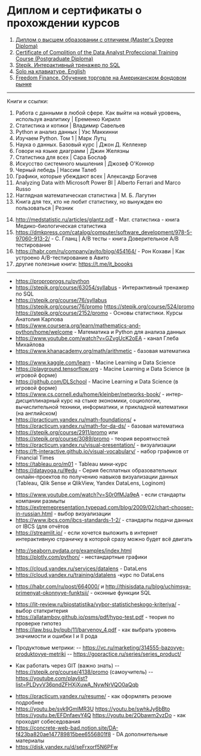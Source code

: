 # Диплом и сертификаты о прохождении курсов
1. [Диплом о высшем образовании с отличием (Master's Degree Diploma)](https://github.com/Yourius/Certificates/blob/main/diploma_RU.jpg)
2. [Certificate of Complition of the Data Analyst Profeccional Training Course (Postgraduate Diploma)](https://github.com/Yourius/Certificates/blob/main/certificate_yandex_practicum_internship.pdf)
3. [Stepik. Интерактивный тренажер по SQL](https://github.com/Yourius/Certificates/blob/main/stepik_certificate_sql.pdf)
4. [Solo на клавиатуре. English](https://github.com/Yourius/Certificates/blob/main/Solo_typing_EN.pdf)
5. [Freedom Finance. Обучение торговле на Американском фондовом рынке]()


___

Книги и ссылки:

01. Работа с данными в любой сфере. Как выйти на новый уровень, используя аналитику | Еременко Кирилл
02. Статистика и котики | Владимир Савельев
03. Python и анализ данных |  Уэс Маккинни
03. Изучаем Python. Том 1 | Марк Лутц
04. Наука о данных. Базовый курс | Джон Д. Келлехер 
05. Говори на языке диаграмм | Джин Желязны
06. Статистика для всех | Сара Бослаф
07. Искусство системного мышления | Джозеф О'Коннор
08. Черный лебедь | Нассим Талеб
09. Графики, которые убеждают всех | Александр Богачев
10. Analyzing Data with Microsoft Power BI | Alberto Ferrari and Marco Russo
11. Наглядная математическая статистика | М. Б. Лагутин
12. Книга для тех, кто не любит статистику, но вынужден ею пользоваться | Резник
>
14. http://medstatistic.ru/articles/glantz.pdf - Мат. статистика - книга Медико-биологическая статистика
15. https://dmkpress.com/catalog/computer/software_development/978-5-97060-913-2/ - С. Гланц | A/B тесты - книга Доверительное A/B тестирование
16. https://habr.com/ru/company/avito/blog/454164/ - Рон Кохави | Как устроено A/B-тестирование в Авито
17. другие полезные книги: https://t.me/it_boooks

___

- https://proproprogs.ru/python
- https://stepik.org/course/63054/syllabus - Интерактивный тренажер по SQL
- https://stepik.org/course/76/syllabus https://stepik.org/course/76/promo https://stepik.org/course/524/promo https://stepik.org/course/2152/promo - Основы статистики. Курсы Анатолия Карпова
- https://www.coursera.org/learn/mathematics-and-python/home/welcome - Математика и Python для анализа данных
- https://www.youtube.com/watch?v=GZvgUcK2oEA - канал Глеба Михайлова   
- https://www.khanacademy.org/math/arithmetic - базовая математика  
>
- https://www.kaggle.com/learn - Macine Learning и Data Science
- https://playground.tensorflow.org - Macine Learning и Data Sciеnce (в игровой форме)
- https://github.com/DLSchool - Macine Learning и Data Science (в игровой форме)
- https://www.cs.cornell.edu/home/kleinber/networks-book/ - интер-дисциплинарный курс на стыке экономики, социологии, вычислительной техники, информатики, и прикладной математики (на английском)
- https://practicum.yandex.ru/math-foundations/ + https://practicum.yandex.ru/math-for-da-ds/ - базовая математика
- https://stepik.org/course/2911/promo или https://stepik.org/course/3089/promo - теория вероятностей
- https://practicum.yandex.ru/visual-presentation/  - визуализации
- https://ft-interactive.github.io/visual-vocabulary/ - набор графиков от Financial Times
- https://tableau.pro/m01  - Tableau мини-курс
- https://datayoga.ru/#edu - Серия бесплатных образовательных онлайн-проектов по получению навыков визуализации данных (Tableau, Qlik Sense
и QlikView, Yandex DataLens, Loginom)
>
- https://www.youtube.com/watch?v=S0r0fMJa9eA - если стандарты компании размыты
- https://extremepresentation.typepad.com/blog/2009/02/chart-chooser-in-russian.html - выбор визуализации
- https://www.ibcs.com/ibcs-standards-1-2/ - стандарты подачи данных от IBCS (для отчётов
- https://streamlit.io/ - если хочется выложить в интернет интерактивную страничку в которой сразу можно будет всё двигать
>
- http://seaborn.pydata.org/examples/index.html https://plotly.com/python/ - нестандартные графики
>
- https://cloud.yandex.ru/services/datalens - DataLens
- https://cloud.yandex.ru/training/datalens -курс по DataLens
>
- https://habr.com/ru/post/664000/ и http://thisisdata.ru/blog/uchimsya-primenyat-okonnyye-funktsii/ - оконные функции SQL
>
-  https://lit-review.ru/biostatistika/vybor-statisticheskogo-kriteriya/ - выбор статкритерия
-  https://allatambov.github.io/psms/pdf/hypo-test.pdf - теория по проверке гипотез
-  https://law.bsu.by/pub/11/barvenov_4.pdf - как выбрать уровень значимости и ошибки I и II рода
>
- Продуктовые метрики:
--    https://vc.ru/marketing/314555-bazovye-produktovye-metriki
--    https://gopractice.ru/series/series_product/
>
- Как работать через GIT (важно знать)
--    https://stepik.org/course/4138/promo (самоучитель)
--    https://youtube.com/playlist?list=PLDyvV36pndZFHXjXuwA_NywNrVQO0aQqb
> 
- https://practicum.yandex.ru/resume/ - как оформлять резюме подробнее
- https://youtu.be/svk9GmIMR3U https://youtu.be/swhkJy6bBto https://youtu.be/EFDnfaevY4Q https://youtu.be/2Obawm2vzDo - как проходят собеседования
- https://concrete-web-bad.notion.site/DA-f423ba820ae147789815bee6556801f8 - DA дополнительные материалы
- https://disk.yandex.ru/d/seFrxorf5N6PFw
